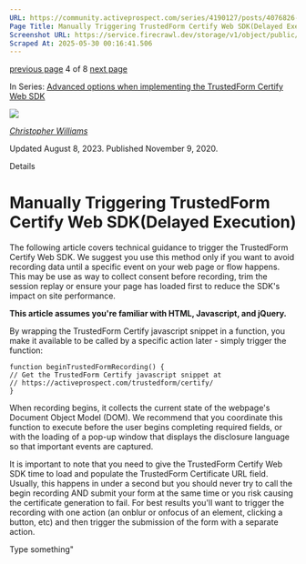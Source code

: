 ```yaml
---
URL: https://community.activeprospect.com/series/4190127/posts/4076826-manually-triggering-trustedform-certify-web-sdk-delayed-execution
Page Title: Manually Triggering TrustedForm Certify Web SDK(Delayed Execution)
Screenshot URL: https://service.firecrawl.dev/storage/v1/object/public/media/screenshot-54363637-3942-415a-b490-88cde12efd60.png
Scraped At: 2025-05-30 00:16:41.506
---
```


[previous page](https://community.activeprospect.com/series/4190127/posts/4129671-deploying-the-trustedform-certify-web-sdk-using-google-tag-manager) 4 of 8 [next page](https://community.activeprospect.com/series/4190127/posts/4090767-manually-stopping-trustedform-certify-web-sdk-recording)

In Series: [Advanced options when implementing the TrustedForm Certify Web SDK](https://community.activeprospect.com/series/4190127-advanced-options-when-implementing-the-trustedform-certify-web-sdk)

[![](https://content2.bloomfire.com/avatars/users/1405246/thumb/thumbnail.png?f=1620827893&Expires=1748567774&Signature=WTTOqztRC7U-S55SOSIf9P3hqE6TNryUy3kqOV4rwBHGDb0Ckl8tieyFbTt9JkDhY5eT2-0nExUlIdUHmcbo~MLaS3OfaLy640OprXvFuAj8jiiiAKvuaNvNO~5TB5YvqgdhNVMxIEoumXqj0k4QPs~MzWZsTWVsufLlvfbmqiCJodrggo81OdQLyzMKVl3rcVUyhjdXKypx89V831oePVWQhGNETN6RZ96OOquiqMR7h2lXD4s7wxNUu2TgO8TUVHu65sI0F~1cswXJqCN9PzSusja9hm7~xyvDe~RncAW3QgSB9IO809B0dAFmhhUJzh-2tQ65jH3MfYLjgzSrzA__&Key-Pair-Id=APKAIDFCFZ2UHE5LPIUA)](https://community.activeprospect.com/memberships/7846678-christopher-williams)

[_Christopher Williams_](https://community.activeprospect.com/memberships/7846678-christopher-williams)

Updated August 8, 2023. Published November 9, 2020.

Details

# Manually Triggering TrustedForm Certify Web SDK(Delayed Execution)

The following article covers technical guidance to trigger the TrustedForm Certify Web SDK. We suggest you use this method only if you want to avoid recording data until a specific event on your web page or flow happens. This may be use as way to collect consent before recording, trim the session replay or ensure your page has loaded first to reduce the SDK's impact on site performance.

**This article assumes you're familiar with HTML, Javascript, and jQuery.**

By wrapping the TrustedForm Certify javascript snippet in a function, you make it available to be called by a specific action later - simply trigger the function:

```
function beginTrustedFormRecording() {
// Get the TrustedForm Certify javascript snippet at
// https://activeprospect.com/trustedform/certify/
}
```

When recording begins, it collects the current state of the webpage's Document Object Model (DOM). We recommend that you coordinate this function to execute before the user begins completing required fields, or with the loading of a pop-up window that displays the disclosure language so that important events are captured.

It is important to note that you need to give the TrustedForm Certify Web SDK time to load and populate the TrustedForm Certificate URL field. Usually, this happens in under a second but you should never try to call the begin recording AND submit your form at the same time or you risk causing the certificate generation to fail. For best results you'll want to trigger the recording with one action (an onblur or onfocus of an element, clicking a button, etc) and then trigger the submission of the form with a separate action.

Type something"

